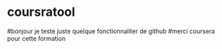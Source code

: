 # coursratool
#bonjour je teste juste quelque fonctionnaliter de github
#merci coursera pour cette formation
